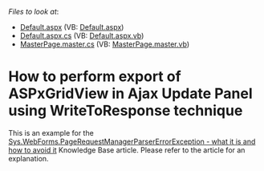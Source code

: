 <!-- default file list -->
*Files to look at*:

* [Default.aspx](./CS/Default.aspx) (VB: [Default.aspx](./VB/Default.aspx))
* [Default.aspx.cs](./CS/Default.aspx.cs) (VB: [Default.aspx.vb](./VB/Default.aspx.vb))
* [MasterPage.master.cs](./CS/MasterPage.master.cs) (VB: [MasterPage.master.vb](./VB/MasterPage.master.vb))
<!-- default file list end -->
# How to perform export of ASPxGridView in Ajax Update Panel using WriteToResponse technique


<p>This is an example for the <a href="https://www.devexpress.com/Support/Center/p/K18405">Sys.WebForms.PageRequestManagerParserErrorException - what it is and how to avoid it</a> Knowledge Base article. Please refer to the article for an explanation.</p>

<br/>


